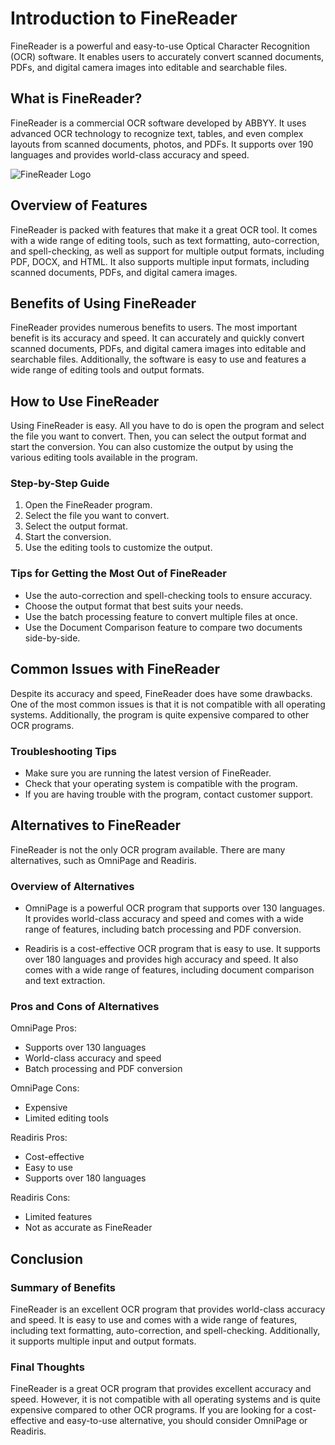 


# **Introduction to FineReader**

FineReader is a powerful and easy-to-use Optical Character Recognition (OCR) software. It enables users to accurately convert scanned documents, PDFs, and digital camera images into editable and searchable files.

## **What is FineReader?**

FineReader is a commercial OCR software developed by ABBYY. It uses advanced OCR technology to recognize text, tables, and even complex layouts from scanned documents, photos, and PDFs. It supports over 190 languages and provides world-class accuracy and speed.

![FineReader Logo](https://www.abbyy.com/en-us/FineReader_15_logo.png)

## **Overview of Features**

FineReader is packed with features that make it a great OCR tool. It comes with a wide range of editing tools, such as text formatting, auto-correction, and spell-checking, as well as support for multiple output formats, including PDF, DOCX, and HTML. It also supports multiple input formats, including scanned documents, PDFs, and digital camera images.

## **Benefits of Using FineReader**

FineReader provides numerous benefits to users. The most important benefit is its accuracy and speed. It can accurately and quickly convert scanned documents, PDFs, and digital camera images into editable and searchable files. Additionally, the software is easy to use and features a wide range of editing tools and output formats.

## **How to Use FineReader**

Using FineReader is easy. All you have to do is open the program and select the file you want to convert. Then, you can select the output format and start the conversion. You can also customize the output by using the various editing tools available in the program.

### **Step-by-Step Guide**

1. Open the FineReader program.
2. Select the file you want to convert.
3. Select the output format.
4. Start the conversion.
5. Use the editing tools to customize the output.

### **Tips for Getting the Most Out of FineReader**

- Use the auto-correction and spell-checking tools to ensure accuracy.
- Choose the output format that best suits your needs.
- Use the batch processing feature to convert multiple files at once.
- Use the Document Comparison feature to compare two documents side-by-side.

## **Common Issues with FineReader**

Despite its accuracy and speed, FineReader does have some drawbacks. One of the most common issues is that it is not compatible with all operating systems. Additionally, the program is quite expensive compared to other OCR programs.

### **Troubleshooting Tips**

- Make sure you are running the latest version of FineReader.
- Check that your operating system is compatible with the program.
- If you are having trouble with the program, contact customer support.

## **Alternatives to FineReader**

FineReader is not the only OCR program available. There are many alternatives, such as OmniPage and Readiris.

### **Overview of Alternatives**

- OmniPage is a powerful OCR program that supports over 130 languages. It provides world-class accuracy and speed and comes with a wide range of features, including batch processing and PDF conversion.

- Readiris is a cost-effective OCR program that is easy to use. It supports over 180 languages and provides high accuracy and speed. It also comes with a wide range of features, including document comparison and text extraction.

### **Pros and Cons of Alternatives**

OmniPage Pros:

- Supports over 130 languages
- World-class accuracy and speed
- Batch processing and PDF conversion

OmniPage Cons:

- Expensive
- Limited editing tools

Readiris Pros:

- Cost-effective
- Easy to use
- Supports over 180 languages

Readiris Cons:

- Limited features
- Not as accurate as FineReader

## **Conclusion**

### **Summary of Benefits**

FineReader is an excellent OCR program that provides world-class accuracy and speed. It is easy to use and comes with a wide range of features, including text formatting, auto-correction, and spell-checking. Additionally, it supports multiple input and output formats.

### **Final Thoughts**

FineReader is a great OCR program that provides excellent accuracy and speed. However, it is not compatible with all operating systems and is quite expensive compared to other OCR programs. If you are looking for a cost-effective and easy-to-use alternative, you should consider OmniPage or Readiris.